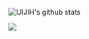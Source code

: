
 ![UIJIH's github stats](https://github-readme-stats.vercel.app/api?username=UIJIH&&theme=dracula&show_icons=true)


<a href="https://m.blog.naver.com/uijis?categoryNo=1" target="_blank"><img src="https://img.shields.io/badge/blog-FF7F7F?style=flat-square&logo=Naver&logoColor=white"/></a>

